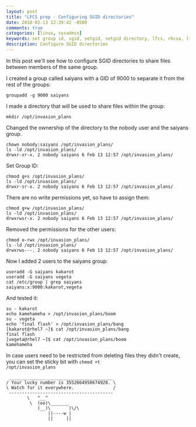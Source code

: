 ```yaml
---
layout: post
title: "LFCS prep - Configuring SGID directories"
date: 2018-02-13 12:39:42 -0500
comments: true
categories: [linux, sysadmin]
keywords: set group id, sgid, setgid, setgid directory, lfcs, rhcsa, lfcsa
description: Configure SGID directories
---
```


In this post we'll see how to configure SGID directories to share files between members of the same group.

<!-- more -->

I created a group called saiyans with a GID of 9000 to separate it from the rest of the groups:

``` 
groupadd -g 9000 saiyans
```

I made a directory that will be used to share files within the group:

``` 
mkdir /opt/invasion_plans
```

Changed the ownership of the directory to the nobody user and the saiyans group.

``` 
chown nobody:saiyans /opt/invasion_plans/
ls -ld /opt/invasion_plans/
drwxr-xr-x. 2 nobody saiyans 6 Feb 13 12:57 /opt/invasion_plans/
```

Set Group ID:

``` 
chmod g+s /opt/invasion_plans/
ls -ld /opt/invasion_plans/
drwxr-sr-x. 2 nobody saiyans 6 Feb 13 12:57 /opt/invasion_plans/
```

There are no write permissions yet, so have to assign them:

``` 
chmod g+w /opt/invasion_plans/
ls -ld /opt/invasion_plans/
drwxrwsr-x. 2 nobody saiyans 6 Feb 13 12:57 /opt/invasion_plans/
```

Removed the permissions for the other users:

``` 
chmod o-rwx /opt/invasion_plans/
ls -ld /opt/invasion_plans/
drwxrws---. 2 nobody saiyans 6 Feb 13 12:57 /opt/invasion_plans/
```

Now I added 2 users to the saiyans group:

``` 
useradd -G saiyans kakarot 
useradd -G saiyans vegeta
cat /etc/group | grep saiyans
saiyans:x:9000:kakarot,vegeta
```

And tested it:

``` 
su - kakarot
echo kamehameha > /opt/invasion_plans/boom
su - vegeta
echo 'final flash' > /opt/invasion_plans/bang
[kakarot@rhel7 ~]$ cat /opt/invasion_plans/bang 
final flash
[vegeta@rhel7 ~]$ cat /opt/invasion_plans/boom 
kamehameha
```

In case users need to be restricted from deleting files they didn't create, you can set the sticky bit with <code>chmod +t /opt/invasion_plans</code>

``` 
 ________________________________________
/ Your lucky number is 3552664958674928. \
\ Watch for it everywhere.               /
 ----------------------------------------
        \   ^__^
         \  (oo)\_______
            (__)\       )\/\
                ||----w |
                ||     ||
```




